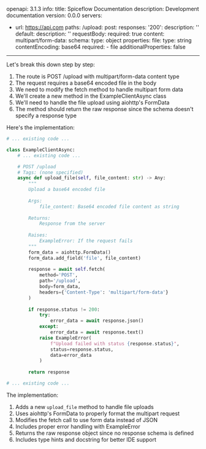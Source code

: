 openapi: 3.1.3
info:
  title: Spiceflow Documentation
  description: Development documentation
  version: 0.0.0
servers:
  - url: https://api.com
paths:
  /upload:
    post:
      responses:
        '200':
          description: ''
        default:
          description: ''
      requestBody:
        required: true
        content:
          multipart/form-data:
            schema:
              type: object
              properties:
                file:
                  type: string
                  contentEncoding: base64
              required:
                - file
              additionalProperties: false

---
Let's break this down step by step:

1. The route is POST /upload with multipart/form-data content type
2. The request requires a base64 encoded file in the body
3. We need to modify the fetch method to handle multipart form data
4. We'll create a new method in the ExampleClientAsync class
5. We'll need to handle the file upload using aiohttp's FormData
6. The method should return the raw response since the schema doesn't specify a response type

Here's the implementation:

```python:client.py
# ... existing code ...

class ExampleClientAsync:
    # ... existing code ...

    # POST /upload
    # Tags: (none specified)
    async def upload_file(self, file_content: str) -> Any:
        """
        Upload a base64 encoded file
        
        Args:
            file_content: Base64 encoded file content as string
            
        Returns:
            Response from the server
            
        Raises:
            ExampleError: If the request fails
        """
        form_data = aiohttp.FormData()
        form_data.add_field('file', file_content)
        
        response = await self.fetch(
            method='POST',
            path='/upload',
            body=form_data,
            headers={'Content-Type': 'multipart/form-data'}
        )
        
        if response.status != 200:
            try:
                error_data = await response.json()
            except:
                error_data = await response.text()
            raise ExampleError(
                f"Upload failed with status {response.status}",
                status=response.status,
                data=error_data
            )
            
        return response

# ... existing code ...
```

The implementation:
1. Adds a new `upload_file` method to handle file uploads
2. Uses aiohttp's FormData to properly format the multipart request
3. Modifies the fetch call to use form data instead of JSON
4. Includes proper error handling with ExampleError
5. Returns the raw response object since no response schema is defined
6. Includes type hints and docstring for better IDE support